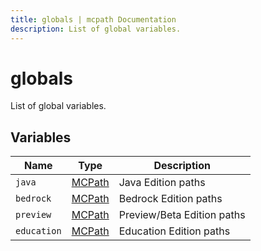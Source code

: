 ```yaml
---
title: globals | mcpath Documentation
description: List of global variables.
---
```


# globals

List of global variables.

## Variables

| Name        | Type                  | Description                |
| ----------- | --------------------- | -------------------------- |
| `java`      | [MCPath](./MCPath.md) | Java Edition paths         |
| `bedrock`   | [MCPath](./MCPath.md) | Bedrock Edition paths      |
| `preview`   | [MCPath](./MCPath.md) | Preview/Beta Edition paths |
| `education` | [MCPath](./MCPath.md) | Education Edition paths    |
